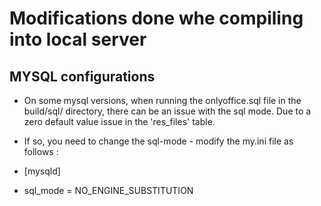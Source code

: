 # Modifications done whe compiling into local server

## MYSQL configurations

* On some mysql versions, when running the onlyoffice.sql file in the build/sql/ directory, there can be an issue with the sql mode. Due to a zero default value issue in the 'res_files' table.  

* If so, you need to change the sql-mode - modify the my.ini file as follows :

* [mysqld]
* sql_mode = NO_ENGINE_SUBSTITUTION